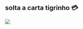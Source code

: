 ## solta a carta tigrinho 💳

![](https://tenor.com/pt-BR/view/tigrinho-fortune-tiger-tingrinho-ta-pagando-ta-pagando-adrianobranco-gif-15763872292145824364)
